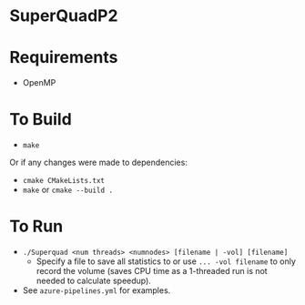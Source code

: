 # SuperQuadP2

# Requirements
- OpenMP

# To Build
- `make`

Or if any changes were made to dependencies:

- `cmake CMakeLists.txt`
- `make` or `cmake --build .`


# To Run

- `./Superquad <num threads> <numnodes> [filename | -vol] [filename]`
    - Specify a file to save all statistics to or use `... -vol filename` to only record the volume (saves CPU time as a 1-threaded run is not needed to calculate speedup).
- See  `azure-pipelines.yml` for examples.

